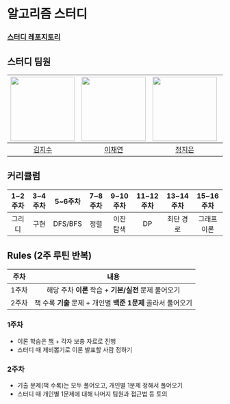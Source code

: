 # 알고리즘 스터디

### [스터디 레포지토리](https://github.com/algorithm-study-KHJL/algorithm)

## 스터디 팀원
| [<img src="https://github.com/fob-Ji.png" width="150px">](https://github.com/fob-Ji) | [<img src="https://github.com/202002538.png" width="150px">](https://github.com/202002538) | [<img src="https://github.com/ssstopeun.png" width="150px">](https://github.com/ssstopeun) | [<img src="https://github.com/gmelon.png" width="150px">](https://github.com/gmelon) |
| :---: | :---: | :---: | :---: |
| [김지수](https://github.com/fob-Ji) | [이채연](https://github.com/202002538) | [정지은](https://github.com/ssstopeun) | [현상혁](https://github.com/gmelon) | 

## 커리큘럼
| 1~2주차 | 3~4주차 | 5~6주차 | 7~8주차 | 9~10주차 | 11~12주차 | 13~14주차 | 15~16주차 |
| :---: | :---: | :---: | :---: | :---: | :---: | :---: | :---: |
| 그리디 | 구현 | DFS/BFS | 정렬 | 이진 탐색 | DP | 최단 경로 | 그래프 이론 | 

## Rules (2주 루틴 반복)
| 주차 | 내용 |
| :---: | :---: |
| 1주차 | 해당 주차 **이론** 학습 + **기본/실전** 문제 풀어오기 |
| 2주차 | 책 수록 **기출** 문제 + 개인별 **백준 1문제** 골라서 풀어오기 |

### 1주차
* 이론 학습은 [책](https://search.shopping.naver.com/book/catalog/32441237189?cat_id=50010920&frm=PBOKPRO&query=%EC%9D%B4%EA%B2%83%EC%9D%B4+%EC%B7%A8%EC%97%85%EC%9D%84+%EC%9C%84%ED%95%9C+%EC%BD%94%EB%94%A9+%ED%85%8C%EC%8A%A4%ED%8A%B8%EB%8B%A4&NaPm=ct%3Dli19lvz4%7Cci%3De007c87f8e291911b70f9a74824b0ca90b0ed226%7Ctr%3Dboknx%7Csn%3D95694%7Chk%3D4f6dd7a5df1c0274fefa37680f3d39d2f96aed4a) + 각자 보충 자료로 진행
* 스터디 때 제비뽑기로 이론 발표할 사람 정하기
### 2주차
* 기출 문제(책 수록)는 모두 풀어오고, 개인별 1문제 정해서 풀어오기
* 스터디 때 개인별 1문제에 대해 나머지 팀원과 접근법 등 토의

